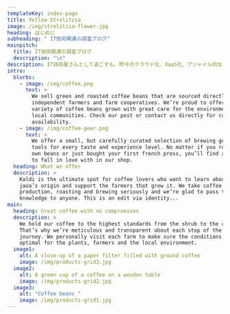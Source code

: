 ```yaml
---
templateKey: index-page
title: Yellow Strelitzia
image: /img/strelitzia-flower.jpg
heading: はじめに
subheading: " IT技術関連の調査ブログ"
mainpitch:
  title: IT技術関連の調査ブログ
  description: "\n"
description: IT技術屋さんとして過ごすも、昨今のクラウド化、XaaS化、アジャイル的な開発に追いつけていないので、調べたことをブログにまとめたいと思っています。
intro:
  blurbs:
    - image: /img/coffee.png
      text: >
        We sell green and roasted coffee beans that are sourced directly from
        independent farmers and farm cooperatives. We’re proud to offer a
        variety of coffee beans grown with great care for the environment and
        local communities. Check our post or contact us directly for current
        availability.
    - image: /img/coffee-gear.png
      text: >
        We offer a small, but carefully curated selection of brewing gear and
        tools for every taste and experience level. No matter if you roast your
        own beans or just bought your first french press, you’ll find a gadget
        to fall in love with in our shop.
  heading: What we offer
  description: >
    Kaldi is the ultimate spot for coffee lovers who want to learn about their
    java’s origin and support the farmers that grew it. We take coffee
    production, roasting and brewing seriously and we’re glad to pass that
    knowledge to anyone. This is an edit via identity...
main:
  heading: Great coffee with no compromises
  description: >
    We hold our coffee to the highest standards from the shrub to the cup.
    That’s why we’re meticulous and transparent about each step of the coffee’s
    journey. We personally visit each farm to make sure the conditions are
    optimal for the plants, farmers and the local environment.
  image1:
    alt: A close-up of a paper filter filled with ground coffee
    image: /img/products-grid3.jpg
  image2:
    alt: A green cup of a coffee on a wooden table
    image: /img/products-grid2.jpg
  image3:
    alt: "Coffee beans "
    image: /img/products-grid1.jpg
---
```

